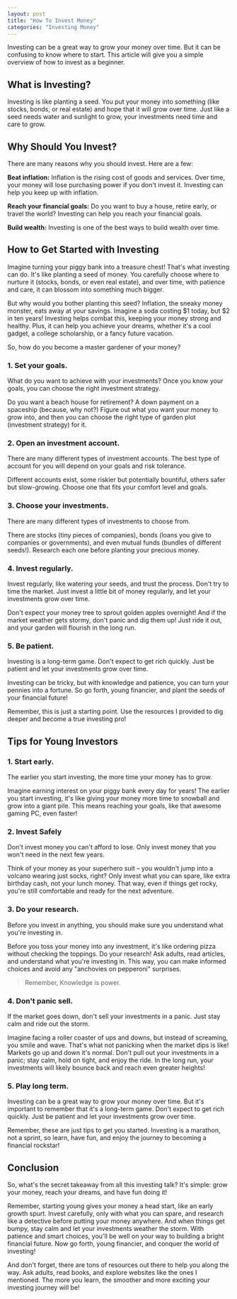 ```yaml
---
layout: post
title: "How To Invest Money"
categories: "Investing Money"
---
```


Investing can be a great way to grow your money over time. But it can be confusing to know where to start. This article will give you a simple overview of how to invest as a beginner.

## What is Investing?

Investing is like planting a seed. You put your money into something (like stocks, bonds, or real estate) and hope that it will grow over time. Just like a seed needs water and sunlight to grow, your investments need time and care to grow.
  

## Why Should You Invest?

There are many reasons why you should invest. Here are a few:

**Beat inflation:** Inflation is the rising cost of goods and services. Over time, your money will lose purchasing power if you don't invest it. Investing can help you keep up with inflation.

**Reach your financial goals:** Do you want to buy a house, retire early, or travel the world? Investing can help you reach your financial goals.

**Build wealth:** Investing is one of the best ways to build wealth over time.
  

## How to Get Started with Investing

Imagine turning your piggy bank into a treasure chest! That's what investing can do. It's like planting a seed of money. You carefully choose where to nurture it (stocks, bonds, or even real estate), and over time, with patience and care, it can blossom into something much bigger.

But why would you bother planting this seed? Inflation, the sneaky money monster, eats away at your savings. Imagine a soda costing $1 today, but $2 in ten years! Investing helps combat this, keeping your money strong and healthy. Plus, it can help you achieve your dreams, whether it's a cool gadget, a college scholarship, or a fancy future vacation.

So, how do you become a master gardener of your money?

### 1. Set your goals.

What do you want to achieve with your investments? Once you know your goals, you can choose the right investment strategy.

Do you want a beach house for retirement? A down payment on a spaceship (because, why not?) Figure out what you want your money to grow into, and then you can choose the right type of garden plot (investment strategy) for it.

### 2. Open an investment account. 

There are many different types of investment accounts. The best type of account for you will depend on your goals and risk tolerance.

Different accounts exist, some riskier but potentially bountiful, others safer but slow-growing. Choose one that fits your comfort level and goals.

### 3. Choose your investments. 

There are many different types of investments to choose from.

There are stocks (tiny pieces of companies), bonds (loans you give to companies or governments), and even mutual funds (bundles of different seeds!). Research each one before planting your precious money.

### 4. Invest regularly.

Invest regularly, like watering your seeds, and trust the process. Don't try to time the market. Just invest a little bit of money regularly, and let your investments grow over time.

Don't expect your money tree to sprout golden apples overnight! And if the market weather gets stormy, don't panic and dig them up! Just ride it out, and your garden will flourish in the long run.

### 5. Be patient. 

Investing is a long-term game. Don't expect to get rich quickly. Just be patient and let your investments grow over time.

Investing can be tricky, but with knowledge and patience, you can turn your pennies into a fortune. So go forth, young financier, and plant the seeds of your financial future!

Remember, this is just a starting point. Use the resources I provided to dig deeper and become a true investing pro!
  

## Tips for Young Investors

### 1. Start early. 

The earlier you start investing, the more time your money has to grow.

Imagine earning interest on your piggy bank every day for years! The earlier you start investing, it's like giving your money more time to snowball and grow into a giant pile. This means reaching your goals, like that awesome gaming PC, even faster!

### 2. Invest Safely

Don't invest money you can't afford to lose. Only invest money that you won't need in the next few years.

Think of your money as your superhero suit – you wouldn't jump into a volcano wearing just socks, right? Only invest what you can spare, like extra birthday cash, not your lunch money. That way, even if things get rocky, you're still comfortable and ready for the next adventure.

### 3. Do your research. 

Before you invest in anything, you should make sure you understand what you're investing in.

Before you toss your money into any investment, it's like ordering pizza without checking the toppings. Do your research! Ask adults, read articles, and understand what you're investing in. This way, you can make informed choices and avoid any "anchovies on pepperoni" surprises.

> Remember, Knowledge is power.

### 4. Don't panic sell. 

If the market goes down, don't sell your investments in a panic. Just stay calm and ride out the storm.

Imagine facing a roller coaster of ups and downs, but instead of screaming, you smile and wave. That's what not panicking when the market dips is like! Markets go up and down it's normal. Don't pull out your investments in a panic; stay calm, hold on tight, and enjoy the ride. In the long run, your investments will likely bounce back and reach even greater heights!

### 5. Play long term.

Investing can be a great way to grow your money over time. But it's important to remember that it's a long-term game. Don't expect to get rich quickly. Just be patient and let your investments grow over time.

Remember, these are just tips to get you started. Investing is a marathon, not a sprint, so learn, have fun, and enjoy the journey to becoming a financial rockstar!

## Conclusion

So, what's the secret takeaway from all this investing talk? It's simple: grow your money, reach your dreams, and have fun doing it!

Remember, starting young gives your money a head start, like an early growth spurt. Invest carefully, only with what you can spare, and research like a detective before putting your money anywhere. And when things get bumpy, stay calm and let your investments weather the storm. With patience and smart choices, you'll be well on your way to building a bright financial future. Now go forth, young financier, and conquer the world of investing!

And don't forget, there are tons of resources out there to help you along the way. Ask adults, read books, and explore websites like the ones I mentioned. The more you learn, the smoother and more exciting your investing journey will be!
